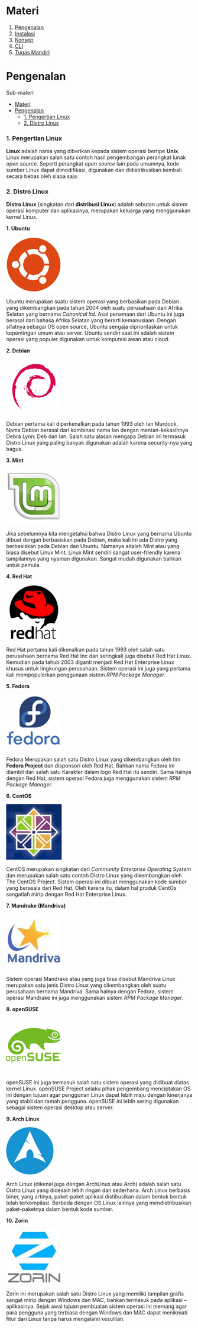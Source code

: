 # Materi
1. [Pengenalan](#pengenalan)
2. [Instalasi](#instalasi)
3. [Konsep](#konsep)
4. [CLI](#command-line-interface)
5. [Tugas Mandiri](#tugas-mandiri)


# Pengenalan
Sub-materi
- [Materi](#materi)
- [Pengenalan](#pengenalan)
    - [1. Pengertian Linux](#1-pengertian-linux)
    - [2. Distro Linux](#2-distro-linux)


### 1. Pengertian Linux
**Linux** adalah nama yang diberikan kepada sistem operasi bertipe **Unix**. Linux merupakan salah satu contoh hasil pengembangan perangkat lunak *open source*. Seperti perangkat *open source* lain pada umumnya, kode sumber Linux dapat dimodifikasi, digunakan dan didistribusikan kembali secara bebas oleh siapa saja.

### 2. Distro Linux
**Distro Linux** (singkatan dari **distribusi Linux**) adalah sebutan untuk sistem operasi komputer dan aplikasinya, merupakan keluarga yang menggunakan kernel Linux.

**1. Ubuntu**

![Ubuntu](img/ubuntu-150x150.png "Ubuntu")

Ubuntu merupakan suatu sistem operasi yang berbasikan pada Debian yang dikembangkan pada tahun 2004 oleh suatu perusahaan dari Afrika Selatan yang bernama _Canonical ltd_.  Asal penamaan dari Ubuntu ini juga berasal dari bahasa Afrika Selatan yang berarti kemanusiaan. Dengan sifatnya sebagai OS open source, Ubuntu sengaja diprioritaskan untuk kepentingan umum atau server.
Ubuntu sendiri saat ini adalah sistem operasi yang populer digunakan untuk komputasi awan atau cloud.

**2. Debian**

![Debian](img/2000px-Ardebian_logo.svg-150x150.png "Debian")

Debian pertama kali diperkenalkan pada tahun 1993 oleh Ian Murdock. Nama Debian berasal dari kombinasi nama Ian dengan mantan-kekasihnya Debra Lynn: Deb dan Ian. Salah satu alasan mengapa Debian ini termasuk Distro Linux yang paling banyak digunakan adalah karena security-nya yang bagus.

**3. Mint**

![Mint](img/mint-150x150.png "Mint")

Jika sebelumnya kita mengetahui bahwa Distro Linux yang bernama Ubuntu dibuat dengan berbasiskan pada Debian, maka kali ini ada Distro yang berbasiskan pada Debian dan Ubuntu. Namanya adalah Mint atau yang biasa disebut Linux Mint. 
Linux Mint sendiri sangat user-friendly karena tampilannya yang nyaman digunakan. Sangat mudah digunakan bahkan untuk pemula.

**4. Red Hat**

![Red Hat](img/RedHat-150x150.png "Red Hat")

Red Hat pertama kali dikenalkan pada tahun 1993 oleh salah satu perusahaan bernama Red Hat Inc dan seringkali juga disebut Red Hat Linux. Kemudian pada tahub 2003 diganti menjadi Red Hat Enterprise Linux khusus untuk lingkungan perusahaan. Sistem operasi ini juga yang pertama kali mempopulerkan penggunaan sistem _RPM Package Manager_.

**5. Fedora**

![Fedora](img/fedora-150x150.png "Fedora")

Fedora Merupakan salah satu Distro Linux yang dikembangkan oleh tim **Fedora Project** dan disponsori oleh Red Hat. Bahkan nama Fedora ini diambil dari salah satu Karakter dalam logo Red Hat itu sendiri. Sama halnya dengan Red Hat, sistem operasi Fedora juga menggunakan sistem _RPM Package Manager_.

**6. CentOS**

![CentOS](img/centos-150x150.jpg "CentOS")

CentOS merupakan singkatan dari _Community Enterprise Operating System_ dan merupakan salah satu contoh Distro Linux yang dikembangkan oleh The CentOS Project. Sistem operasi ini dibuat menggunakan  kode sumber yang berasala dari Red Hat. Oleh karena itu, dalam hal produk CentOs sangatlah mirip dengan Red Hat Enterprise Linux.

**7. Mandrake (Mandriva)**

![Mandriva](img/mandriva-150x150.jpg "Mandrake")

Sistem operasi Mandrake atau yang juga bisa disebut Mandriva Linux merupakan satu jenis Distro Linux yang dikembangkan oleh suatu perusahaan bernama Mandriva. Sama halnya dengan Fedora, sistem operasi Mandrake ini juga menggunakan sistem _RPM Package Manager_.

**8. openSUSE**

![openSUSE](img/openSUSE-150x150.png "openSUSE")

openSUSE ini juga termasuk salah satu sistem operasi yang didibuat diatas kernel Linux. openSUSE Project selaku pihak pengembang menciptakan OS ini dengan tujuan agar penggunan Linux dapat lebih maju dengan kinerjanya yang stabil dan ramah pengguna. openSUSE ini lebih sering digunakan sebagai sistem operasi desktop atau server.

**9. Arch Linux**

![Arch Linux](img/arch-150x150.png "Arch Linux")

Arch Linux (dikenal juga dengan ArchLinux atau Arch) adalah salah satu Distro Linux yang didesain lebih ringan dan sederhana. Arch Linux berbasis biner, yang artinya, paket-paket aplikasi distibusikan dalam bentuk bentuk telah terkompilasi. Berbeda dengan OS Linux lainnya yang mendistribusikan paket-paketnya dalam bentuk kode sumber.

**10. Zorin**

![Zorin](img/zorin-150x150.jpg "Zorin")

Zorin ini merupakan salah satu Distro Linux yang memiliki tampilan grafis sangat mirip dengan Windows dan MAC, bahkan termasuk pada aplikasi – aplikasinya. Sejak awal tujuan pembuatan sistem operasi ini memang agar para pengguna yang terbiasa dengan Windows dan MAC dapat menikmati fitur dari Linux tanpa harus mengalami kesulitan.
